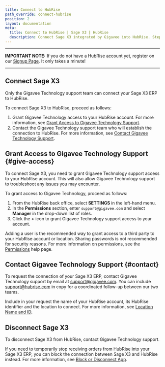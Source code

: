 ```yaml
---
title: Connect to HubRise
path_override: connect-hubrise
position: 2
layout: documentation
meta:
  title: Connect to HubRise | Sage X3 | HubRise
  description: Connect Sage X3 integrated by Gigavee into HubRise. Steps to follow to receive your EPOS and online orders into your Sage X3 ERP.
---
```


---

**IMPORTANT NOTE:** If you do not have a HubRise account yet, register on our [Signup Page](https://manager.hubrise.com/signup). It only takes a minute!

---

## Connect Sage X3

Only the Gigavee Technology support team can connect your Sage X3 ERP to HubRise.

To connect Sage X3 to HubRise, proceed as follows:

1. Grant Gigavee Technology access to your HubRise account. For more information, see [Grant Access to Gigavee Technology Support](#give-access).
1. Contact the Gigavee Technology support team who will establish the connection to HubRise. For more information, see [Contact Gigavee Technology Support](#contact).

## Grant Access to Gigavee Technology Support {#give-access}

To connect Sage X3, you need to grant Gigavee Technology support access to your HubRise account. This will also allow Gigavee Technology support to troubleshoot any issues you may encounter.

To grant access to Gigavee Technology, proceed as follows:

1. From the HubRise back office, select **SETTINGS** in the left-hand menu.
1. In the **Permissions** section, enter `support@gigavee.com` and select **Manager** in the drop-down list of roles.
1. Click the **+** icon to grant Gigavee Technology support access to your account.

Adding a user is the recommended way to grant access to a third party to your HubRise account or location. Sharing passwords is not recommended for security reasons. For more information on permissions, see the [Permissions](/docs/permissions) help page.

## Contact Gigavee Technology Support {#contact}

To request the connection of your Sage X3 ERP, contact Gigavee Technology support by email at support@gigavee.com. You can include support@hubrise.com in copy for a coordinated follow-up between our two teams.

Include in your request the name of your HubRise account, its HubRise identifier and the location to connect. For more information, see [Location Name and ID](/docs/locations#location-name-and-id).

## Disconnect Sage X3

To disconnect Sage X3 from HubRise, contact Gigavee Technology support.

If you need to temporarily stop receiving orders from HubRise into your Sage X3 ERP, you can block the connection between Sage X3 and HubRise instead. For more information, see [Block or Disconnect App](/docs/connections#block-or-disconnect).

